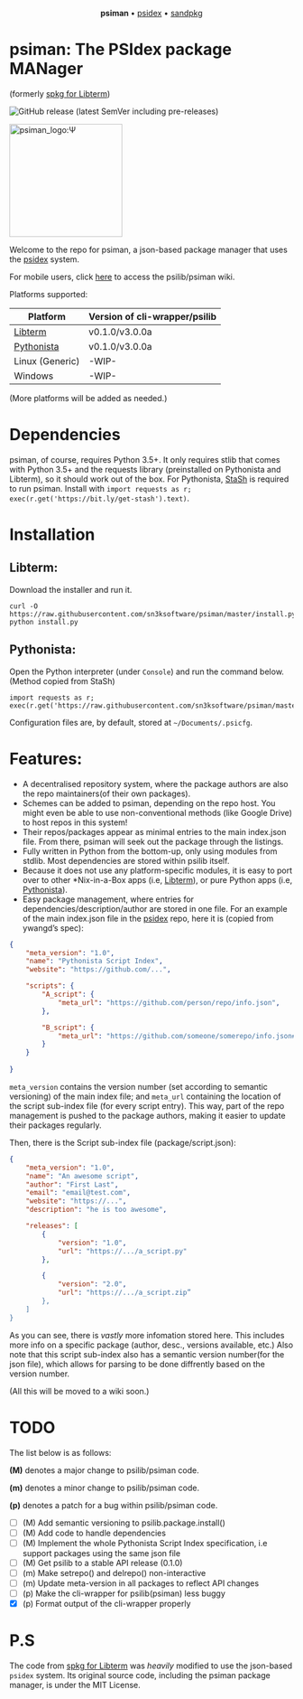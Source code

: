 <p align="center">
  <b> psiman </b> &bull;
  <a href="https://github.com/sn3ksoftware/psidex">psidex</a> &bull;
    <a href="https://github.com/sn3ksoftware/sandpkg">sandpkg</a>
</p>

# psiman: The PSIdex package MANager
(formerly [spkg for Libterm](https://github.com/sn3ksoftware/sandpkg/tree/testing))

![GitHub release (latest SemVer including pre-releases)](https://img.shields.io/github/v/release/sn3ksoftware/psiman?include_prereleases&sort=semver)

<img src="https://raw.githubusercontent.com/sn3ksoftware/psiman/master/psiman_logo.png" alt="psiman_logo:Ψ" width="200"/>

Welcome to the repo for psiman, a json-based package manager that uses the [psidex](https://github.com/sn3ksoftware/psidex) system.

For mobile users, click [here](https://github.com/sn3ksoftware/psiman/wiki) to access the psilib/psiman wiki.

Platforms supported:

| Platform  | Version of cli-wrapper/psilib |
| --- | --- |
| [Libterm](https://github.com/ColdGrub1384/LibTerm) | v0.1.0/v3.0.0a |
| [Pythonista](http://omz-software.com/pythonista/) | v0.1.0/v3.0.0a |
| Linux (Generic) | -WIP- |
| Windows | -WIP- |

(More platforms will be added as needed.)
# Dependencies
psiman, of course, requires Python 3.5+.
It only requires stlib that comes with Python 3.5+ and the requests library (preinstalled on Pythonista and Libterm), so it should work out of the box.
For Pythonista, [StaSh](https://github.com/ywangd/stash) is required to run psiman.
Install with `import requests as r; exec(r.get('https://bit.ly/get-stash').text)`.
# Installation
## Libterm:
Download the installer and run it.
```
curl -O https://raw.githubusercontent.com/sn3ksoftware/psiman/master/install.py
python install.py
```
## Pythonista:
Open the Python interpreter (under `Console`) and run the command below. (Method copied from StaSh)
```
import requests as r; exec(r.get('https://raw.githubusercontent.com/sn3ksoftware/psiman/master/install.py').text)
```
Configuration files are, by default, stored at `~/Documents/.psicfg`.
# Features:
* A decentralised repository system, where the package authors are also the repo maintainers(of their own packages).
* Schemes can be added to psiman, depending on the repo host. You might even be able to use non-conventional methods (like Google Drive) to host repos in this system!
* Their repos/packages appear as minimal entries to the main index.json file. From there, psiman will seek out the package through the listings.
* Fully written in Python from the bottom-up, only using modules from stdlib. Most dependencies are stored within psilib itself.
* Because it does not use any platform-specific modules, it is easy to port over to other *Nix-in-a-Box apps (i.e, [Libterm](https://github.com/ColdGrub1384/LibTerm)), or pure Python apps (i.e, [Pythonista](http://omz-software.com/pythonista/)).
* Easy package management, where entries for dependencies/description/author are stored in one file.
For an example of the main index.json file in the [psidex](https://github.com/sn3ksoftware/psidex) repo, here it is (copied from ywangd’s spec):
```json
{
    "meta_version": "1.0",
    "name": "Pythonista Script Index",
    "website": "https://github.com/...",

    "scripts": {
        "A_script": {
            "meta_url": "https://github.com/person/repo/info.json",
        },

        "B_script": {
            "meta_url": "https://github.com/someone/somerepo/info.json#B_script",
        }
    }
    
}
```
`meta_version` contains the version number (set according to semantic versioning) of the main index file;
and `meta_url` containing the location of the script sub-index file (for every script entry).
This way, part of the repo management is pushed to the package authors, making it easier to update
their packages regularly.

Then, there is the Script sub-index file (package/script.json):
```json
{
    "meta_version": "1.0",  
    "name": "An awesome script",
    "author": "First Last",
    "email": "email@test.com",
    "website": "https://...",
    "description": "he is too awesome",

    "releases": [ 
        {
            "version": "1.0", 
            "url": "https://.../a_script.py"
        },

        {
            "version": "2.0", 
            "url": "https://.../a_script.zip”
        },
    ]
}
```
As you can see, there is _vastly_ more infomation stored here.
This includes more info on a specific package (author, desc., versions available, etc.)
Also note that this script sub-index also has a semantic version number(for the json file), which allows for
parsing to be done diffrently based on the version number.

(All this will be moved to a wiki soon.)
# TODO
The list below is as follows:

**(M)** denotes a major change to psilib/psiman code.

**(m)** denotes a minor change to psilib/psiman code.

**(p)** denotes a patch for a bug within psilib/psiman code.

- [ ] (M) Add semantic versioning to psilib.package.install()
- [ ] (M) Add code to handle dependencies
- [ ] (M) Implement the whole Pythonista Script Index specification, i.e support
packages using the same json file
- [ ] (M) Get psilib to a stable API release (0.1.0)
- [ ] (m) Make setrepo() and delrepo() non-interactive 
- [ ] (m) Update meta-version in all packages to reflect API changes
- [ ] (p) Make the cli-wrapper for psilib(psiman) less buggy
- [x] (p) Format output of the cli-wrapper properly

# P.S
The code from [spkg for Libterm](https://github.com/sn3ksoftware/sandpkg/tree/testing) was _heavily_ modified to use the json-based `psidex` system.
Its original source code, including the psiman package manager, is under the MIT License.
